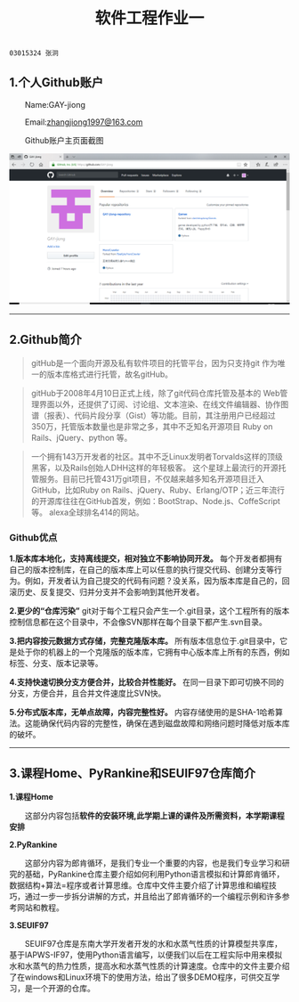 # <center>软件工程作业一
                                                                            03015324 张泂
##  1.个人Github账户 
&emsp;&emsp;Name:GAY-jiong

&emsp;&emsp;Email:zhangjiong1997@163.com

&emsp;&emsp;Github账户主页面截图
<div align=center><img src="screenshot.PNG"/></div>

***
## 2.Github简介
> gitHub是一个面向开源及私有软件项目的托管平台，因为只支持git 作为唯一的版本库格式进行托管，故名gitHub。

>gitHub于2008年4月10日正式上线，除了git代码仓库托管及基本的 Web管理界面以外，还提供了订阅、讨论组、文本渲染、在线文件编辑器、协作图谱（报表）、代码片段分享（Gist）等功能。目前，其注册用户已经超过350万，托管版本数量也是非常之多，其中不乏知名开源项目 Ruby on Rails、jQuery、python 等。

>一个拥有143万开发者的社区。其中不乏Linux发明者Torvalds这样的顶级黑客，以及Rails创始人DHH这样的年轻极客。 
这个星球上最流行的开源托管服务。目前已托管431万git项目，不仅越来越多知名开源项目迁入GitHub，比如Ruby on Rails、jQuery、Ruby、Erlang/OTP；近三年流行的开源库往往在GitHub首发，例如：BootStrap、Node.js、CoffeScript等。 
alexa全球排名414的网站。

### Github优点

**1.版本库本地化，支持离线提交，相对独立不影响协同开发。**
每个开发者都拥有自己的版本控制库，在自己的版本库上可以任意的执行提交代码、创建分支等行为。例如，开发者认为自己提交的代码有问题？没关系，因为版本库是自己的，回滚历史、反复提交、归并分支并不会影响到其他开发者。

**2.更少的“仓库污染”**
git对于每个工程只会产生一个.git目录，这个工程所有的版本控制信息都在这个目录中，不会像SVN那样在每个目录下都产生.svn目录。

**3.把内容按元数据方式存储，完整克隆版本库。**
所有版本信息位于.git目录中，它是处于你的机器上的一个克隆版的版本库，它拥有中心版本库上所有的东西，例如标签、分支、版本记录等。

**4.支持快速切换分支方便合并，比较合并性能好。**
在同一目录下即可切换不同的分支，方便合并，且合并文件速度比SVN快。

**5.分布式版本库，无单点故障，内容完整性好。**
内容存储使用的是SHA-1哈希算法。这能确保代码内容的完整性，确保在遇到磁盘故障和网络问题时降低对版本库的破坏。

***

## 3.课程Home、PyRankine和SEUIF97仓库简介

**1.课程Home**

&emsp;&emsp;这部分内容包括**软件的安装环境,此学期上课的课件及所需资料，本学期课程安排**

**2.PyRankine**

&emsp;&emsp;这部分内容为郎肯循环，是我们专业一个重要的内容，也是我们专业学习和研究的基础，PyRankine仓库主要介绍如何利用Python语言模拟和计算郎肯循环，数据结构+算法=程序或者计算思维。仓库中文件主要介绍了计算思维和编程技巧，通过一步一步拆分讲解的方式，并且给出了郎肯循环的一个编程示例和许多参考网站和教程。

**3.SEUIF97**

&emsp;&emsp;SEUIF97仓库是东南大学开发者开发的水和水蒸气性质的计算模型共享库，基于IAPWS-IF97，使用Python语言编写，以便我们以后在工程实际中用来模拟水和水蒸气的热力性质，提高水和水蒸气性质的计算速度。仓库中的文件主要介绍了在windows和Linux环境下的使用方法，给出了很多DEMO程序，可供交互学习，是一个开源的仓库。










